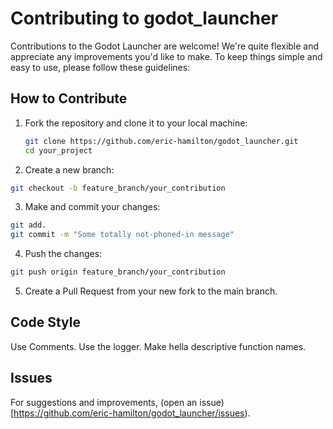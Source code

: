 # Contributing to godot_launcher

Contributions to the Godot Launcher are welcome! We're quite flexible and appreciate any improvements you'd like to make. To keep things simple and easy to use, please follow these guidelines:

## How to Contribute

1. Fork the repository and clone it to your local machine:

   ```bash
   git clone https://github.com/eric-hamilton/godot_launcher.git
   cd your_project
   ```
2. Create a new branch:

  ```bash
  git checkout -b feature_branch/your_contribution
  ```

3. Make and commit your changes:

  ```bash
  git add.
  git commit -m "Some totally not-phoned-in message"
  ```
  
4. Push the changes:

  ```bash
  git push origin feature_branch/your_contribution
  ```

5. Create a Pull Request from your new fork to the main branch.


## Code Style

Use Comments. Use the logger. Make hella descriptive function names.

## Issues

For suggestions and improvements, (open an issue)[https://github.com/eric-hamilton/godot_launcher/issues).
